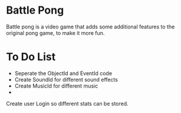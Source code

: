 <h1>Battle Pong</h1>

<p>
	Battle pong is a video game that adds some additional features to the original pong game, to make it more fun.
</p>


<h1>To Do List</h1>
<ul>
	<li>Seperate the ObjectId and EventId code</li>
	<li>Create SoundId for different sound effects</li>
	<li>Create MusicId for different music</li>
	<li></li>
</ul>






Create user Login so different stats can be stored.
